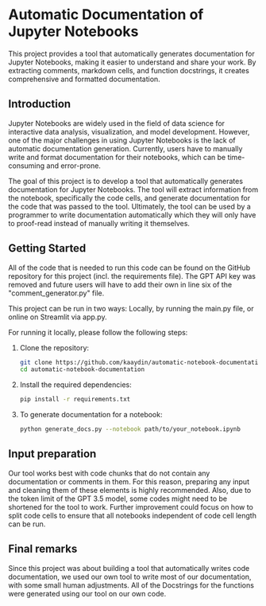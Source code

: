 # Automatic Documentation of Jupyter Notebooks

This project provides a tool that automatically generates documentation for Jupyter Notebooks, making it easier to understand and share your work. By extracting comments, markdown cells, and function docstrings, it creates comprehensive and formatted documentation.

## Introduction

Jupyter Notebooks are widely used in the field of data science for interactive data analysis, visualization, and model development. However, one of the major challenges in using Jupyter Notebooks is the lack of automatic documentation generation. Currently, users have to manually write and format documentation for their notebooks, which can be time-consuming and error-prone.

The goal of this project is to develop a tool that automatically generates documentation for Jupyter Notebooks. The tool will extract information from the notebook, specifically the code cells, and generate documentation for the code that was passed to the tool. Ultimately, the tool can be used by a programmer to write documentation automatically which they will only have to proof-read instead of manually writing it themselves. 

## Getting Started
All of the code that is needed to run this code can be found on the GitHub repository for this project (incl. the requirements file). The GPT API key was removed and future users will have to add their own in line six of the "comment_generator.py" file. 

This project can be run in two ways: Locally, by running the main.py file, or online on Streamlit via app.py. 

For running it locally, please follow the following steps:

1. Clone the repository:

    ```bash
    git clone https://github.com/kaaydin/automatic-notebook-documentation
    cd automatic-notebook-documentation
    ```

2. Install the required dependencies:

    ```bash
    pip install -r requirements.txt
    ```

3. To generate documentation for a notebook:

    ```bash
    python generate_docs.py --notebook path/to/your_notebook.ipynb
    ```

## Input preparation
Our tool works best with code chunks that do not contain any documentation or comments in them. For this reason, preparing any input and cleaning them of these elements is highly recommended. Also, due to the token limit of the GPT 3.5 model, some codes might need to be shortened for the tool to work. Further improvement could focus on how to split code cells to ensure that all notebooks independent of code cell length can be run. 

## Final remarks
Since this project was about building a tool that automatically writes code documentation, we used our own tool to write most of our documentation, with some small human adjustments. All of the Docstrings for the functions were generated using our tool on our own code. 
